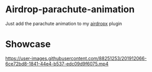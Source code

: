 # Airdrop-parachute-animation

Just add the parachute animation to my [airdropx](https://www.spigotmc.org/resources/airdropx-1-16-5-1-19-x-gui-customization-custom-drop-rate-auto-random-dropping-etc.104891/) plugin

# Showcase

https://user-images.githubusercontent.com/88251253/201912066-6ce72bd8-1841-44e4-b537-edc09d9f6075.mp4

